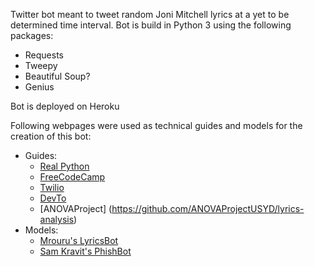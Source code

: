 Twitter bot meant to tweet random Joni Mitchell lyrics at a yet to be determined time interval.
Bot is build in Python 3 using the following packages:
 - Requests
 - Tweepy
 - Beautiful Soup?
 - Genius

Bot is deployed on Heroku

Following webpages were used as technical guides and models for the creation of this bot:
 - Guides:
    - [Real Python](https://realpython.com/twitter-bot-python-tweepy/)
    - [FreeCodeCamp](https://www.freecodecamp.org/news/creating-a-twitter-bot-in-python-with-tweepy-ac524157a607/)
    - [Twilio](https://www.twilio.com/blog/build-deploy-twitter-bots-python-tweepy-pythonanywhere)
    - [DevTo](https://dev.to/emcain/how-to-set-up-a-twitter-bot-with-python-and-heroku-1n39)
    - [ANOVAProject] (https://github.com/ANOVAProjectUSYD/lyrics-analysis)
 - Models:
   - [Mrouru's LyricsBot](https://github.com/mrouru/LyricsBot)
   - [Sam Kravit's PhishBot](https://github.com/samkravitz/PhishBot)